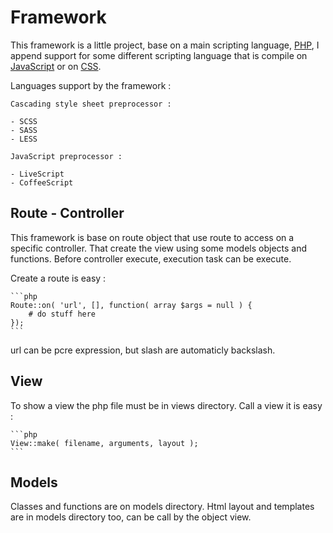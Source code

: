 Framework
===========

This framework is a little project, base on a main scripting language, [PHP](http://php.net), I append support for some different scripting language that is compile on [JavaScript](http://javascript.com) or on [CSS](http://en.wikipedia.org/wiki/Cascading_Style_Sheets).

Languages support by the framework :

    Cascading style sheet preprocessor :

    - SCSS
    - SASS
    - LESS

    JavaScript preprocessor :

    - LiveScript
    - CoffeeScript

Route - Controller
-------

This framework is base on route object that use route to access on a specific controller. That create the view using some models objects and functions. Before controller execute, execution task can be execute.

Create a route is easy :

    ```php
    Route::on( 'url', [], function( array $args = null ) {
        # do stuff here
    });
    ```

url can be pcre expression, but slash are automaticly backslash.


View
-------

To show a view the php file must be in views directory. Call a view it is easy :

    ```php
    View::make( filename, arguments, layout );
    ```

Models
-------

Classes and functions are on models directory. Html layout and templates are in models directory too, can be call by the object view.
